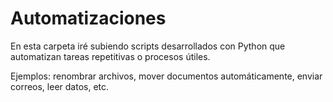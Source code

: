 # Automatizaciones

En esta carpeta iré subiendo scripts desarrollados con Python que automatizan tareas repetitivas o procesos útiles.

Ejemplos: renombrar archivos, mover documentos automáticamente, enviar correos, leer datos, etc.

